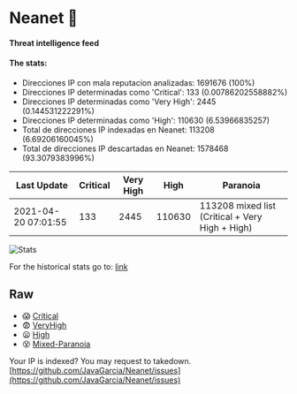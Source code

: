 # Neanet :hocho:
#### Threat intelligence feed
#### The stats:

- Direcciones IP con mala reputacion analizadas: 1691676 (100%)
- Direcciones IP determinadas como 'Critical':  133 (0.00786202558882%)
- Direcciones IP determinadas como 'Very High':  2445 (0.144531222291%)
- Direcciones IP determinadas como 'High':  110630 (6.53966835257)
- Total de direcciones IP indexadas en Neanet:  113208 (6.69206160045%)
- Total de direcciones IP descartadas en Neanet:  1578468 (93.3079383996%)

| Last Update | Critical | Very High | High | Paranoia |
| --- | --- | --- | --- | --- |
| 2021-04-20 07:01:55 | 133 | 2445 | 110630 | 113208 mixed list (Critical + Very High + High)|

![Stats](https://docs.google.com/spreadsheets/d/e/2PACX-1vSnaNMIXVabIpDJjufMlzH7poXnshF3mgd8Is1g9ytUEzVsP5my4Trn8f-xkoLLQ38xpL3HtmUexLo6/pubchart?oid=501124687&format=image)

For the historical stats go to: [link](/stats.csv)
## Raw
- :scream: [Critical](https://raw.githubusercontent.com/JavaGarcia/Neanet/master/blacklists/neanet_critical.txt)
- :fearful: [VeryHigh](https://raw.githubusercontent.com/JavaGarcia/Neanet/master/blacklists/neanet_veryHigh.txtt)
- :frowning: [High](https://raw.githubusercontent.com/JavaGarcia/Neanet/master/blacklists/neanet_high.txt)
- :dizzy_face: [Mixed-Paranoia](https://raw.githubusercontent.com/JavaGarcia/Neanet/master/blacklists/neanet_all.txt)


Your IP is indexed? You may request to takedown. [https://github.com/JavaGarcia/Neanet/issues](https://github.com/JavaGarcia/Neanet/issues)



























































































































































































































































































































































































































































































































































































































































































































































































































































































































































































































































































































































































































































































































































































































































































































































































































































































































































































































































































































































































































































































































































































































































































































































































































































































































































































































































































































































































































































































































































































































































































































































































































































































































































































































































































































































































































































































































































































































































































































































































































































































































































































































































































































































































































































































































































































































































































































































































































































































































































































































































































































































































































































































































































































































































































































































































































































































































































































































































































































































